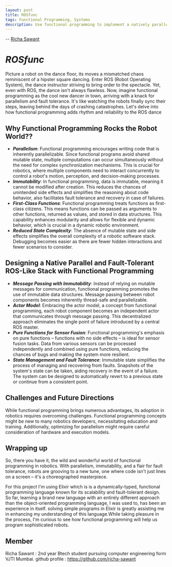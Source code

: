 ```yaml
---
layout: post
title: ROSfunc
tags: Functional Programming, Systems
description: Use functional programming to implement a natively parallel and fault tolerant ROS-like software stack.  
---
```


-- [Richa Sawant](https://github.com/richa-sawant)

# *ROSfunc*

Picture a robot on the dance floor, its moves a mismatched chaos reminiscent of a hipster square dancing. Enter ROS (Robot Operating System), the dance instructor striving to bring order to the spectacle. Yet, even with ROS, the dance isn't always flawless. Now, imagine functional programming as the cool new dancer in town, arriving with a knack for parallelism and fault tolerance. It's like watching the robots finally sync their steps, leaving behind the days of crashing catastrophes. Let's delve into how functional programming adds rhythm and reliability to the ROS dance

## Why Functional Programming Rocks the Robot World??

* ***Parallelism***: Functional programming encourages writing code that is inherently parallelizable. Since functional programs avoid shared mutable state, multiple computations can occur simultaneously without the need for complex synchronization mechanisms. This is crucial for robotics, where multiple components need to interact concurrently to control a robot's motion, perception, and decision-making processes.
*  ***Immutability***: In functional programming, data is immutable, meaning it cannot be modified after creation. This reduces the chances of unintended side effects and simplifies the reasoning about code behavior, also facilitates fault tolerance and recovery in case of failures.
*  ***First-Class Functions***: Functional programming treats functions as first-class citizens. This means functions can be passed as arguments to other functions, returned as values, and stored in data structures. This capability enhances modularity and allows for flexible and dynamic behavior, which is crucial in a dynamic robotic environment.
* ***Reduced State Complexity***: The absence of mutable state and side effects simplifies the overall complexity of a robotic software stack. Debugging becomes easier as there are fewer hidden interactions and fewer scenarios to consider.


 ## Designing a Native Parallel and Fault-Tolerant ROS-Like Stack with Functional Programming
 
 
*  ***Message Passing with Immutability***: Instead of relying on mutable messages for communication, functional programming promotes the use of immutable data structures. Message passing between robot components becomes inherently thread-safe and parallelizable.
*  ***Actor Model***: Embracing the actor model, a concept from functional programming, each robot component becomes an independent actor that communicates through message passing. This decentralized approach eliminates the single point of failure introduced by a central ROS master.
* ***Pure Functions for Sensor Fusion***: Functional programming's emphasis on pure functions – functions with no side effects – is ideal for sensor fusion tasks. Data from various sensors can be processed independently and combined using pure functions, reducing the chances of bugs and making the system more resilient.
* ***State Management and Fault Tolerance***: Immutable state simplifies the process of managing and recovering from faults. Snapshots of the system's state can be taken, aiding recovery in the event of a failure. The system can be designed to automatically revert to a previous state or continue from a consistent point.
    
 
## Challenges and Future Directions

While functional programming brings numerous advantages, its adoption in robotics requires overcoming challenges. Functional programming concepts might be new to many robotics developers, necessitating education and training. Additionally, optimizing for parallelism might require careful consideration of hardware and execution models.

## Wrapping up

So, there you have it, the wild and wonderful world of functional programming in robotics. With parallelism, immutability, and a flair for fault tolerance, robots are grooving to a new tune, one where code isn't just lines on a screen – it's a choreographed masterpiece.

For  this project I'm using Elixir which is is a dynamically-typed, functional programming language known for its scalability and fault-tolerant design. So far, learning a brand new language with an entirely different approach than the object-oriented programming language, I was used to, has been an experience in itself. solving simple programs in Elixir is greatly assisting me in enhancing my understanding of this language.While taking pleasure in the process, I'm curious to see how functional programming will help us program sophisticated robots.

## Member

Richa Sawant : 2nd year Btech student pursuing computer engineering form VJTI Mumbai.
github profile : https://github.com/richa-sawant
